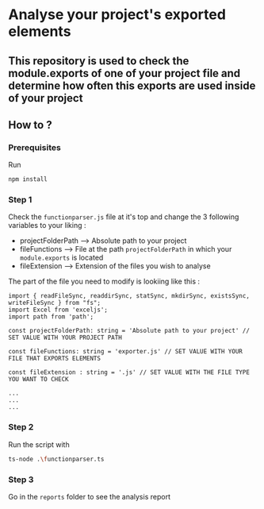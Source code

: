 # Analyse your project's exported elements

## This repository is used to check the module.exports of one of your project file and determine how often this exports are used inside of your project

## How to ?


### Prerequisites

Run 
```bash
npm install
```




### Step 1

Check the ```functionparser.js``` file at it's top and change the 3 following variables to your liking :

- projectFolderPath --> Absolute path to your project
- fileFunctions --> File at the path ```projectFolderPath``` in which your ```module.exports``` is located
- fileExtension --> Extension of the files you wish to analyse

The part of the file you need to modify is lookiing like this : 

```
import { readFileSync, readdirSync, statSync, mkdirSync, existsSync, writeFileSync } from "fs";
import Excel from 'exceljs';
import path from 'path';

const projectFolderPath: string = 'Absolute path to your project' // SET VALUE WITH YOUR PROJECT PATH

const fileFunctions: string = 'exporter.js' // SET VALUE WITH YOUR FILE THAT EXPORTS ELEMENTS

const fileExtension : string = '.js' // SET VALUE WITH THE FILE TYPE YOU WANT TO CHECK

...
...
...

```

### Step 2

Run the script with
```bash
ts-node .\functionparser.ts 
```

### Step 3

Go in the ```reports``` folder to see the analysis report
